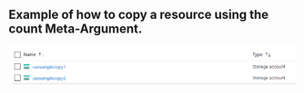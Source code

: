 ## Example of how to copy a resource using the count Meta-Argument.


![](https://github.com/matt-hyde/Terraform/raw/main/storage-account-copy/images/storage_account_count_example.PNG)